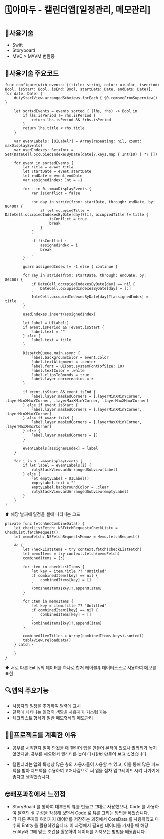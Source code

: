 # 🗓️아마두 - 캘린더앱[일정관리, 메모관리]

## 🔨사용기술
- Swift
- Storyboard
- MVC > MVVM 변환중


## 🔨사용기술 주요코드
    func configure(with events: [(title: String, color: UIColor, isPeriod: Bool, isStart: Bool, isEnd: Bool, startDate: Date, endDate: Date)], for date: Date) {
        dutyStackView.arrangedSubviews.forEach { $0.removeFromSuperview() }
        
        let sortedEvents = events.sorted { (lhs, rhs) -> Bool in
            if lhs.isPeriod != rhs.isPeriod {
                return lhs.isPeriod && !rhs.isPeriod
            }
            return lhs.title < rhs.title
        }
        
        var eventLabels: [UILabel?] = Array(repeating: nil, count: maxDisplayEvents)
        var usedIndexes: Set<Int> = Set(DateCell.occupiedIndexesByDate[date]?.keys.map { Int($0) } ?? [])
        
        for event in sortedEvents {
            let title = event.title
            let startDate = event.startDate
            let endDate = event.endDate
            var assignedIndex: Int = -1
            
            for i in 0..<maxDisplayEvents {
                var isConflict = false
                
                for day in stride(from: startDate, through: endDate, by: 86400) { 
                    if let occupiedTitle = DateCell.occupiedIndexesByDate[day]?[i], occupiedTitle != title {
                        isConflict = true
                        break
                    }
                }
                
                if !isConflict {
                    assignedIndex = i
                    break
                }
            }
            
            guard assignedIndex != -1 else { continue }
            
            for day in stride(from: startDate, through: endDate, by: 86400) {
                if DateCell.occupiedIndexesByDate[day] == nil {
                    DateCell.occupiedIndexesByDate[day] = [:]
                }
                DateCell.occupiedIndexesByDate[day]?[assignedIndex] = title
            }
            
            usedIndexes.insert(assignedIndex)
            
            let label = UILabel()
            if event.isPeriod && !event.isStart {
                label.text = ""
            } else {
                label.text = title
            }
            
            DispatchQueue.main.async {
                label.backgroundColor = event.color
                label.textAlignment = .center
                label.font = UIFont.systemFont(ofSize: 10)
                label.textColor = .white
                label.clipsToBounds = true
                label.layer.cornerRadius = 5
            }
            
            if event.isStart && event.isEnd {
                label.layer.maskedCorners = [.layerMinXMinYCorner, .layerMinXMaxYCorner, .layerMaxXMinYCorner, .layerMaxXMaxYCorner]
            } else if event.isStart {
                label.layer.maskedCorners = [.layerMinXMinYCorner, .layerMinXMaxYCorner]
            } else if event.isEnd {
                label.layer.maskedCorners = [.layerMaxXMinYCorner, .layerMaxXMaxYCorner]
            } else {
                label.layer.maskedCorners = []
            }
            
            eventLabels[assignedIndex] = label
        }
        
        for i in 0..<maxDisplayEvents {
            if let label = eventLabels[i] {
                dutyStackView.addArrangedSubview(label)
            } else {
                let emptyLabel = UILabel()
                emptyLabel.text = ""
                emptyLabel.backgroundColor = .clear
                dutyStackView.addArrangedSubview(emptyLabel)
            }
        }
    }
⬆️ 해당 날짜에 일정을 셀에 나타내는 코드

    private func fetchAndCombineData() {
        let checkListFetch: NSFetchRequest<CheckList> = CheckList.fetchRequest()
        let memoFetch: NSFetchRequest<Memo> = Memo.fetchRequest()
        
        do {
            let checkListItems = try context.fetch(checkListFetch)
            let memoItems = try context.fetch(memoFetch)
            combinedItems = [:]
            
            for item in checkListItems {
                let key = item.title ?? "Untitled"
                if combinedItems[key] == nil {
                    combinedItems[key] = []
                }
                combinedItems[key]?.append(item)
            }
            
            for item in memoItems {
                let key = item.title ?? "Untitled"
                if combinedItems[key] == nil {
                    combinedItems[key] = []
                }
                combinedItems[key]?.append(item)
            }
            
            combinedItemTitles = Array(combinedItems.keys).sorted()
            tableView.reloadData()
        } catch {
            
        }
    }
⬆️ 서로 다른 Entity의 데이터를 하나로 합쳐 테이블뷰 데이터소스로 사용하여 메모를 표현

## 🔍앱의 주요기능
- 사용자의 일정을 추가하여 달력에 표시
- 달력에 나타나는 일정의 색깔을 사용자가 커스텀 가능
- 체크리스트 형식과 일반 메모형식의 메모관리



## 👨‍💻프로젝트를 계획한 이유
- 공부를 시작한지 얼마 안됬을 때 캘린더 앱을 만들어 본적이 있으나 퀄리티가 높지 않았지만,
  공부를 해오면서 퀄리티를 높여 다시한번 만들어 보고 싶었습니다.

- 캘린더라는 앱의 특성상 많은 층의 사용자들이 사용할 수 있고, 이를 통해 많은 피드백을 받아
  피드백을 수용하여 고쳐나감으로 써 앱을 점차 업그레이드 시켜 나가기에 좋다고 생각했습니다.



## 🤓배포과정에서 느낀점
- StoryBoard 를 통하여 대부분의 뷰를 만들고 그대로 사용했으나,
  Code 를 사용하여 달력의 셀 구성을 작성해 보면서 Code 로 뷰를 그리는
  방법을 배웠습니다.
- 각 다른 주제의 여러가지 데이터를 저장하는 과정에서 CoreData 를 사용하였고
  다수의 Entity 를 활용하였습니다. 이 과정에서 필요한 데이터를 가져올 때 
  해당 Entity와 그에 맞는 조건을 활용하여 데이터를 가져오는 방법을 배웠습니다.


